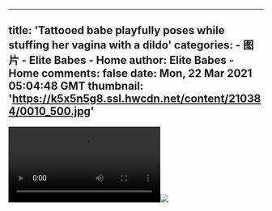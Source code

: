 
---
title: 'Tattooed babe playfully poses while stuffing her vagina with a dildo'
categories: 
    - 图片
    - Elite Babes - Home
author: Elite Babes - Home
comments: false
date: Mon, 22 Mar 2021 05:04:48 GMT
thumbnail: 'https://k5x5n5g8.ssl.hwcdn.net/content/210384/0010_500.jpg'
---

<div>   
<video controls loop preload="auto"><source src="https://m5z7v3n5.ssl.hwcdn.net/content/210384/0010.mp4" type="video/mp4"></video><img src="https://k5x5n5g8.ssl.hwcdn.net/content/210384/0010_500.jpg" referrerpolicy="no-referrer">  
</div>
            